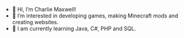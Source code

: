 - 👋 Hi, I’m Charlie Maxwell!
- 👀 I’m interested in developing games, making Minecraft mods and creating websites.
- 🌱 I am currently learning Java, C#, PHP and SQL.

<!---
CharlieTGG/CharlieTGG is a ✨ special ✨ repository because its `README.md` (this file) appears on your GitHub profile.
You can click the Preview link to take a look at your changes.
--->
